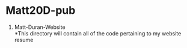 # Matt20D-pub

1.  Matt-Duran-Website   
        *This directory will contain all of the code pertaining to my website resume
